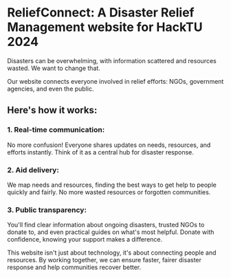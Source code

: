 # ReliefConnect: A Disaster Relief Management website for HackTU 2024

Disasters can be overwhelming, with information scattered and resources wasted. We want to change that.

Our website connects everyone involved in relief efforts: NGOs, government agencies, and even the public.

## Here's how it works:

### 1. Real-time communication:
No more confusion! Everyone shares updates on needs, resources, and efforts instantly. Think of it as a central hub for disaster response.
### 2. Aid delivery: 
We map needs and resources, finding the best ways to get help to people quickly and fairly. No more wasted resources or forgotten communities.
### 3. Public transparency: 
You'll find clear information about ongoing disasters, trusted NGOs to donate to, and even practical guides on what's most helpful. Donate with confidence, knowing your support makes a difference.


This website isn't just about technology, it's about connecting people and resources. By working together, we can ensure faster, fairer disaster response and help communities recover better.
